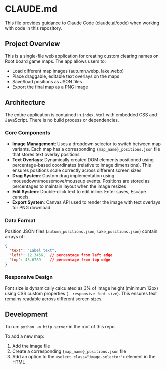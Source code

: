 # CLAUDE.md

This file provides guidance to Claude Code (claude.ai/code) when working with code in this repository.

## Project Overview

This is a single-file web application for creating custom clearing names on Root board game maps. The app allows users to:
- Load different map images (autumn.webp, lake.webp)
- Place draggable, editable text overlays on the maps
- Save/load positions as JSON files
- Export the final map as a PNG image

## Architecture

The entire application is contained in `index.html` with embedded CSS and JavaScript. There is no build process or dependencies.

### Core Components

- **Image Management**: Uses a dropdown selector to switch between map variants. Each map has a corresponding `{map_name}_positions.json` file that stores text overlay positions
- **Text Overlays**: Dynamically created DOM elements positioned using percentage-based coordinates (relative to image dimensions). This ensures positions scale correctly across different screen sizes
- **Drag System**: Custom drag implementation using mousedown/mousemove/mouseup events. Positions are stored as percentages to maintain layout when the image resizes
- **Edit System**: Double-click text to edit inline. Enter saves, Escape cancels
- **Export System**: Canvas API used to render the image with text overlays for PNG download

### Data Format

Position JSON files (`autumn_positions.json`, `lake_positions.json`) contain arrays of:
```json
{
  "text": "Label text",
  "left": 12.3456,  // percentage from left edge
  "top": 45.6789    // percentage from top edge
}
```

### Responsive Design

Font size is dynamically calculated as 3% of image height (minimum 12px) using CSS custom properties (`--responsive-font-size`). This ensures text remains readable across different screen sizes.

## Development

To run: `python -m http.server` in the root of this repo.

To add a new map:
1. Add the image file
2. Create a corresponding `{map_name}_positions.json` file
3. Add an option to the `<select class="image-selector">` element in the HTML

